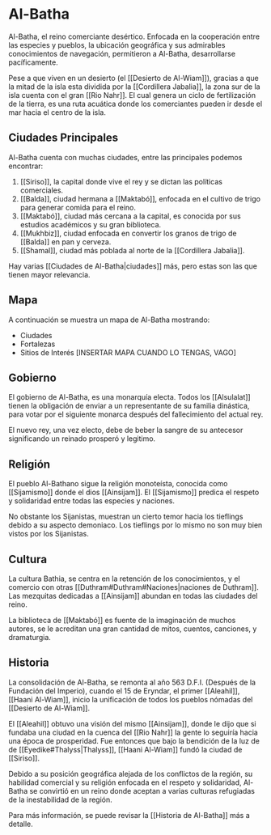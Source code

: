 # Al-Batha

Al-Batha, el reino comerciante desértico. Enfocada en la cooperación entre las especies y pueblos, la ubicación geográfica y sus admirables conocimientos de navegación, permitieron a Al-Batha, desarrollarse pacíficamente. 

Pese a que viven en un desierto (el [[Desierto de Al-Wiam]]), gracias a que la mitad de la isla esta dividida por la [[Cordillera Jabalia]], la zona sur de la isla cuenta con el gran [[Rio Nahr]]. El cual genera un ciclo de fertilización de la tierra, es una ruta acuática donde los comerciantes pueden ir desde el mar hacia el centro de la isla.

## Ciudades Principales

Al-Batha cuenta con muchas ciudades, entre las principales podemos encontrar:
1. [[Siriso]], la capital donde vive el rey y se dictan las políticas comerciales.
2. [[Balda]], ciudad hermana a [[Maktabó]], enfocada en el cultivo de trigo para generar comida para el reino.
3. [[Maktabó]], ciudad más cercana a la capital, es conocida por sus estudios académicos y su gran biblioteca.
4. [[Mukhbiz]], ciudad enfocada en convertir los granos de trigo de [[Balda]] en pan y cerveza.
5. [[Shamal]], ciudad más poblada al norte de la [[Cordillera Jabalia]].

Hay varias [[Ciudades de Al-Batha|ciudades]] más, pero estas son las que tienen mayor relevancia.

## Mapa

A continuación se muestra un mapa de Al-Batha mostrando:
 - Ciudades
 - Fortalezas
 - Sitios de Interés
[INSERTAR MAPA CUANDO LO TENGAS, VAGO]

## Gobierno

El gobierno de Al-Batha, es una monarquía electa. Todos los [[Alsulalat]] tienen la obligación de enviar a un representante de su familia dinástica, para votar por el siguiente monarca después del fallecimiento del actual rey.

El nuevo rey, una vez electo, debe de beber la sangre de su antecesor significando un reinado prosperó y legitimo.

## Religión

El pueblo Al-Bathano sigue la religión monoteísta, conocida como [[Sijamismo]] donde el dios [[Ainsijam]]. El [[Sijamismo]] predica el respeto y solidaridad entre todas las especies y naciones.

No obstante los Sijanistas, muestran un cierto temor hacia los tieflings debido a su aspecto demoniaco. Los tieflings por lo mismo no son muy bien vistos por los Sijanistas.

## Cultura

La cultura Bathia, se centra en la retención de los conocimientos, y el comercio con otras [[Duthram#Duthram#Naciones|naciones de Duthram]]. Las mezquitas dedicadas a [[Ainsijam]] abundan en todas las ciudades del reino. 

La biblioteca de [[Maktabó]] es fuente de la imaginación de muchos autores, se le acreditan una gran cantidad de mitos, cuentos, canciones, y dramaturgia.

## Historia

La consolidación de Al-Batha, se remonta al año 563 D.F.I. (Después de la Fundación del Imperio), cuando el 15 de Eryndar, el primer [[Aleahil]], [[Haani Al-Wiam]], inicio la unificación de todos los pueblos nómadas del [[Desierto de Al-Wiam]]. 

El [[Aleahil]] obtuvo una visión del mismo [[Ainsijam]], donde le dijo que si fundaba una ciudad en la cuenca del [[Rio Nahr]] la gente lo seguiría hacia una época de prosperidad. Fue entonces que bajo la bendición de la luz de de [[Eyedike#Thalyss|Thalyss]], [[Haani Al-Wiam]] fundó la ciudad de [[Siriso]].

Debido a su posición geográfica alejada de los conflictos de la región, su habilidad comercial y su religión enfocada en el respeto y solidaridad, Al-Batha se convirtió en un reino donde aceptan a varias culturas refugiadas de la inestabilidad de la región.

Para más información, se puede revisar la [[Historia de Al-Batha]] más a detalle.
